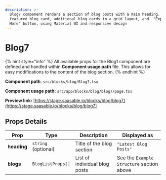 ```yaml
---
description: >-
  Blog7 component renders a section of blog posts with a main heading, a
  featured blog card, additional blog cards in a grid layout, and  "Explore
  More" button, using Material UI and responsive design
---
```


# Blog7

{% hint style="info" %}
All available props for the Blog1 component are defined and handled within **Component usage path** file. This allows for easy modifications to the content of the blog section.
{% endhint %}

**Component path**: `src/blocks/blog/Blog7.tsx`

**Component usage path:**  `src/app/blocks/blog/blog7/page.tsx`

**Preview link:** [https://stage.saasable.io/blocks/blog/blog7](https://stage.saasable.io/blocks/blog/blog7)

## Props Details

| Prop        | Type                | Description                   | Displayed as                              |
| ----------- | ------------------- | ----------------------------- | ----------------------------------------- |
| **heading** | `string` (optional) | Title of the blog section     | `"Latest Blog Posts"`                     |
| **blogs**   | `BlogListProps[]`   | List of individual blog posts | See the `Example Structure` section above |
